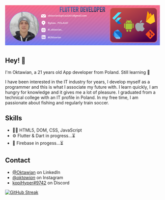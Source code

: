 <h1 align="center">
  <img src="BanerK.png" alt="Marton Lederer" />
</h1>

## Hey! 👋

I'm Oktawian, a 21 years old App developer from Poland. Still learning 🧠

I have been interested in the IT industry for years, I develop myself as a programmer and this is what I associate my future with. I learn quickly, I am hungry for knowledge and it gives me a lot of pleasure. I graduated from a technical college with an IT profile in Poland. In my free time, I am passionate about fishing and regularly train soccer.

## Skills

- 👨‍💻 HTML5, DOM, CSS, JavaScript
- ⚙️ Flutter & Dart in progress...⏳
- 💽 Firebase in progess...⏳

## Contact

- [@Oktawian](https://www.linkedin.com/in/oktawian-kopica-403282259) on LinkedIn
- [@_oktawian_](https://www.instagram.com/_oktawian_/) on Instagram
- [kopiHyper#9742](./) on Discord

[![GitHub Streak](http://github-readme-streak-stats.herokuapp.com?user=kopiHyper&theme=dark)](https://git.io/streak-stats)
